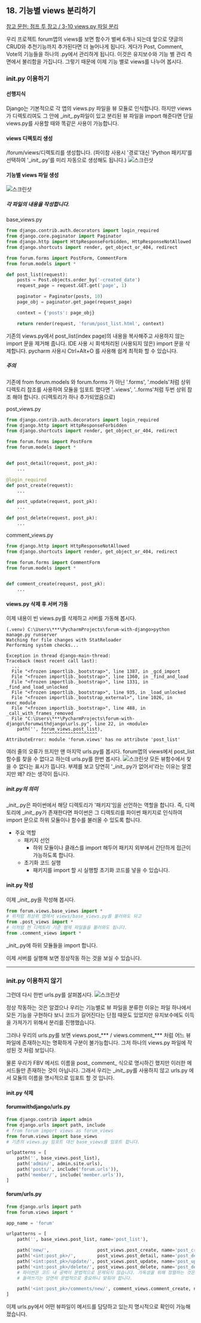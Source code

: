 ## 18. 기능별 views 분리하기

[참고 문헌: 점프 투 장고 / 3-10 views.py 파일 분리](https://wikidocs.net/71657)

우리 프로젝트 forum앱의 views를 보면 함수가 벌써 6개나 되는데 앞으로 댓글의 CRUD와 추천기능까지 추가된다면 더 늘어나게 됩니다. 
게다가 Post, Comment, Vote의 기능들을 하나의 .py에서 관리하게 됩니다. 이것은 유지보수와 기능 별 관리 측면에서 불리함을 가집니다. 그렇기 때문에 이제 기능 별로 views를 나누어 봅시다.

### __init__.py 이용하기
#### 선행지식
Django는 기본적으로 각 앱의 views.py 파일을 뷰 모듈로 인식합니다.
하지만 views가 디렉토리여도 그 안에 \__init__.py파일이 있고 분리된 뷰 파일을 import 해준다면 단일 views.py를 사용할 때와 똑같은 사용이 가능합니다.

#### views 디렉토리 생성
/forum/views/디렉토리를 생성합니다. 
(파이참 사용시 '경로'대신 'Python 패키지'를 선택하여 '\__init__.py'를 미리 자동으로 생성해도 됩니다.)
![스크린샷](/statics/18/18_01.png)

#### 기능별 views 파일 생성
![스크린샷](/statics/18/18_02.png)

##### 각 파일의 내용을 작성합니다.
base_views.py
```python
from django.contrib.auth.decorators import login_required
from django.core.paginator import Paginator
from django.http import HttpResponseForbidden, HttpResponseNotAllowed
from django.shortcuts import render, get_object_or_404, redirect

from forum.forms import PostForm, CommentForm
from forum.models import *

def post_list(request):
    posts = Post.objects.order_by('-created_date')
    request_page = request.GET.get('page', 1)

    paginator = Paginator(posts, 10)
    page_obj = paginator.get_page(request_page)

    context = {'posts': page_obj}

    return render(request, 'forum/post_list.html', context)
```
기존의 views.py에서 post_list(index page)의 내용을 복사해주고 사용하지 않는 import 문을 제거해 줍니다. 
IDE 사용 시 회색처리된 (사용되지 않은) import 문을 삭제합니다. pycharm 사용시 Ctrl+Alt+O 를 사용해 쉽게 최적화 할 수 있습니다.

##### 주의
기존에 from forum.models 와 forum.forms 가 아닌 '.forms', '.models'처럼 상위 디렉토리 참조를 사용하여 모듈을 임포트 했다면 '..views', '..forms'처럼 두번 상위 참조 해야 합니다. (디렉토리가 하나 추가되었음으로)

post_views.py
```python
from django.contrib.auth.decorators import login_required
from django.http import HttpResponseForbidden
from django.shortcuts import render, get_object_or_404, redirect

from forum.forms import PostForm
from forum.models import *


def post_detail(request, post_pk):
    ...

@login_required
def post_create(request):
    ...

def post_update(request, post_pk):
    ...

def post_delete(request, post_pk):
    ...
```

comment_views.py
```python
from django.http import HttpResponseNotAllowed
from django.shortcuts import render, get_object_or_404, redirect

from forum.forms import CommentForm
from forum.models import *


def comment_create(request, post_pk):
    ...
```

#### views.py 삭제 후 서버 가동
이제 내용이 빈 views.py를 삭제하고 서버를 가동해 봅시다.
```
(.venv) C:\Users\***\PycharmProjects\forum-with-django>python manage.py runserver
Watching for file changes with StatReloader
Performing system checks...

Exception in thread django-main-thread:
Traceback (most recent call last):
  ...
  File "<frozen importlib._bootstrap>", line 1387, in _gcd_import
  File "<frozen importlib._bootstrap>", line 1360, in _find_and_load
  File "<frozen importlib._bootstrap>", line 1331, in _find_and_load_unlocked
  File "<frozen importlib._bootstrap>", line 935, in _load_unlocked
  File "<frozen importlib._bootstrap_external>", line 1026, in exec_module
  File "<frozen importlib._bootstrap>", line 488, in _call_with_frames_removed
  File "C:\Users\***\PycharmProjects\forum-with-django\forumwithdjango\urls.py", line 22, in <module>
    path('', forum_views.post_list),
             ^^^^^^^^^^^^^^^^^^^^^
AttributeError: module 'forum.views' has no attribute 'post_list'
```
여러 줄의 오류가 뜨지만 맨 마지막 urls.py를 봅시다. forum앱의 views에서 post_list 함수를 찾을 수 없다고 하는데 urls.py를 한번 봅시다.
![스크린샷](/statics/18/18_03.png)
모든 뷰함수에서 찾을 수 없다는 표시가 뜹니다. 부제를 보고 당연히 '\__init__.py가 없어서'라는 이유는 알겠지만 왜? 라는 생각이 듭니다.

##### __init__.py의 의미
\__init__.py은 파이썬에서 해당 디렉토리가 '패키지'임을 선언하는 역할을 합니다.
즉, 디렉토리에 \__init__.py가 존재한다면 파이썬은 그 디렉토리를 파이썬 패키지로 인식하여 import 문으로 하위 모듈이나 함수를 불러올 수 있도록 합니다.
- 주요 역할
    - 패키지 선언
        - 하위 모듈이나 클래스를 import 해두어 패키지 외부에서 간단하게 접근이 가능하도록 합니다.
    - 초기화 코드 실행
        - 패키지를 import 할 시 실행할 초기화 코드를 넣을 수 있습니다.

#### __init__.py 작성
이제 \__init__.py을 작성해 봅시다.
```python
from forum.views.base_views import *
# 위처럼 최상위 앱에서 views/base_views.py를 불러와도 되고
from .post_views import *
# 이처럼 현 디렉토리 기준 형제 파일들을 불러와도 됩니다.
from .comment_views import *
```
\__init__.py에 하위 모듈들을 import 합니다.

이제 서버를 실행해 보면 정상작동 하는 것을 보실 수 있습니다.

---

### __init__.py 이용하지 않기
그런데 다시 한번 urls.py를 살펴봅시다.
![스크린샷](/statics/18/18_04.png)

정상 작동하는 것은 알겠으나 우리는 기능별로 뷰 파일을 분류한 이유는 파일 하나에서 모든 기능을 구현하다 보니 코드가 길어진다는 단점 때문도 있었지만 유지보수에도 이득을 가져가기 위해서 분리를 진행했습니다.

그러나 우리의 urls.py를 보면 views.post_*** / views.comment_*** 처럼 어느 뷰 파일에 존재하는지는 명확하게 구분이 불가능합니다. 그저 하나의 views.py 파일에 작성된 것 처럼 보입니다.

물론 우리가 FBV 메서드 이름을 post_ comment_ 식으로 명시하긴 했지만 이러한 메서드들만 존재하는 것이 아닙니다.
그래서 우리는 \__init__.py를 사용하지 않고 urls.py 에서 모듈의 이름을 명시적으로 임포트 할 것 입니다.

#### __init__.py 삭제

#### forumwithdjango/urls.py
```python
from django.contrib import admin
from django.urls import path, include
# from forum import views as forum_views
from forum.views import base_views
# 기존의 views.py 임포트 대신 base_views를 임포트 합니다.

urlpatterns = [
    path('', base_views.post_list),
    path('admin/', admin.site.urls),
    path('posts/', include('forum.urls')),
    path('member/', include('member.urls')),
]
```

#### forum/urls.py
```python
from django.urls import path
from forum.views import *

app_name = 'forum'

urlpatterns = [
    path('', base_views.post_list, name='post_list'),

    path('new/',                  post_views.post_create, name='post_create'),
    path('<int:post_pk>/',        post_views.post_detail, name='post_detail'),
    path('<int:post_pk>/update/', post_views.post_update, name='post_update'),
    path('<int:post_pk>/delete/', post_views.post_delete, name='post_delete'),
    # 파이썬은 코드 내 공백이 문법적으로 문제되지 않습니다. 가독성을 위해 정렬하는 것은 좋은 방법입니다.
    # 들여쓰기는 당연히 문법적으로 중요하니 맞춰야 합니다.

    path('<int:post_pk>/comments/new/', comment_views.comment_create, name='comment_create'),
]
```

이제 urls.py에서 어떤 뷰파일이 메서드를 담당하고 있는지 명시적으로 확인이 가능해졌습니다.